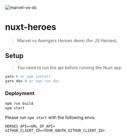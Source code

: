 ![marvel-vs-dc](https://user-images.githubusercontent.com/904724/38923201-5649f35e-42fa-11e8-890a-30eec5a8e4ba.png)

# nuxt-heroes

> Marvel vs Avengers Heroes demo (for JS Heroes).

## Setup

> You need to run the api before running the Nuxt app

```bash
yarn # or npm install
yarn dev # or npm run dev
```

### Deployment


```bash
npm run build
npm start
```

Please run `npm start` with the following envs:

```
HEROES_API=<URL_OF_API>
GITHUB_CLIENT_ID=<YOUR_OAUTH_GITHUB_CLIENT_ID>
```

